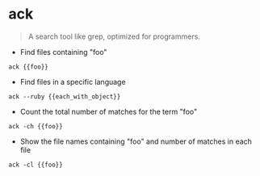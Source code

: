 # ack

> A search tool like grep, optimized for programmers.

- Find files containing "foo"

`ack {{foo}}`

- Find files in a specific language

`ack --ruby {{each_with_object}}`

- Count the total number of matches for the term "foo"

`ack -ch {{foo}}`

- Show the file names containing "foo" and number of matches in each file

`ack -cl {{foo}}`
